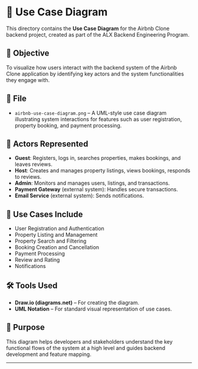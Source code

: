 # 📘 Use Case Diagram

This directory contains the **Use Case Diagram** for the Airbnb Clone backend project, created as part of the ALX Backend Engineering Program.

## 🎯 Objective

To visualize how users interact with the backend system of the Airbnb Clone application by identifying key actors and the system functionalities they engage with.

## 📂 File

- `airbnb-use-case-diagram.png` – A UML-style use case diagram illustrating system interactions for features such as user registration, property booking, and payment processing.

## 👤 Actors Represented

- **Guest**: Registers, logs in, searches properties, makes bookings, and leaves reviews.
- **Host**: Creates and manages property listings, views bookings, responds to reviews.
- **Admin**: Monitors and manages users, listings, and transactions.
- **Payment Gateway** (external system): Handles secure transactions.
- **Email Service** (external system): Sends notifications.

## 🔄 Use Cases Include

- User Registration and Authentication
- Property Listing and Management
- Property Search and Filtering
- Booking Creation and Cancellation
- Payment Processing
- Review and Rating
- Notifications

## 🛠 Tools Used

- **Draw.io (diagrams.net)** – For creating the diagram.
- **UML Notation** – For standard visual representation of use cases.

## 📌 Purpose

This diagram helps developers and stakeholders understand the key functional flows of the system at a high level and guides backend development and feature mapping.

---